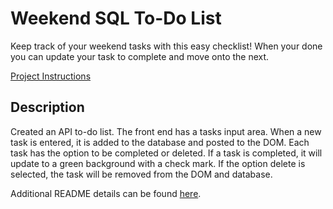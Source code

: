 # Weekend SQL To-Do List

Keep track of your weekend tasks with this easy checklist! When your done you can update your task to complete and move onto the next.

[Project Instructions](./INSTRUCTIONS.md)

## Description

Created an API to-do list.  The front end has a tasks input area. When a new task is entered, it is added to the database and posted to the DOM. Each task has the option to be completed or deleted. If a task is completed, it will update to a green background with a check mark. If the option delete is selected, the task will be removed from the DOM and database.

Additional README details can be found [here](https://github.com/PrimeAcademy/readme-template/blob/master/README.md).
